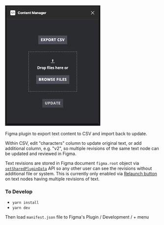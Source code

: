 ![Plugin screenshot](docs/images/Plugin-screenshot.png)

Figma plugin to export text content to CSV and import back to update.

Within CSV, edit "characters" column to update original text, or add additional column, e.g. "v2", so multiple revisions of the same text node can be updated and reviewed in Figma.

Text revisions are stored in Figma document `figma.root` object via [`setSharedPluginData`](https://www.figma.com/plugin-docs/api/properties/nodes-setsharedplugindata/) API so any other user can see the revisions without additional file or system. This is currently only enabled via [Relaunch button](https://www.figma.com/plugin-docs/manifest/#relaunchbuttons) on text nodes having multiple revisions of text.



### To Develop

- `yarn install`
- `yarn dev`

Then load `manifest.json` file to Figma's Plugin / Development / + menu
